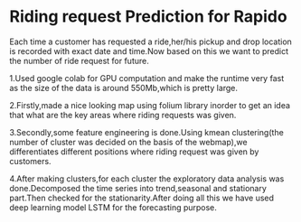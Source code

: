 # Riding request Prediction for Rapido
Each time a customer has requested a ride,her/his pickup and drop location is recorded with exact date and time.Now based on this we want to predict the number of ride request for future.

1.Used google colab for GPU computation and make the runtime very fast as the size of the data is around 550Mb,which is pretty large.

2.Firstly,made a nice looking map using folium library inorder to get an idea that what are the key areas where riding requests was given.

3.Secondly,some feature engineering is done.Using kmean clustering(the number of cluster was decided on the basis of the webmap),we differentiates different positions where riding request was given by customers.

4.After making clusters,for each cluster the exploratory data analysis was done.Decomposed the time series into trend,seasonal and stationary part.Then checked for the stationarity.After doing all this we have used deep learning model LSTM for the forecasting purpose.
